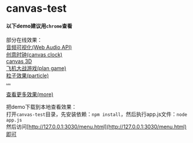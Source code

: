 # canvas-test

#### 以下demo建议用`chrome`查看<br>

部分在线效果：<br>
[音频可视化(Web Audio API)](http://whxaxes.github.io/canvas-test/src/Funny-demo/musicPlayer/index.html)<br>
[创意时钟(canvas clock)](http://whxaxes.github.io/canvas-test/src/Funny-demo/coolClock/index.html)<br>
[canvas 3D](http://whxaxes.github.io/canvas-test/src/3D-demo/3Dcubes_2.html)<br>
[飞机大战游戏(plan game)](http://whxaxes.github.io/canvas-test/src/Game-demo/planGame/index.html)<br>
[粒子效果(particle)](http://whxaxes.github.io/canvas-test/src/Particle-demo/orangutan/index.html)<br>
[...](http://whxaxes.github.io/canvas-test/menu.html)<br>

[查看更多效果(more)](http://whxaxes.github.io/canvas-test/menu.html)<br>

把demo下载到本地查看效果：<br>
打开`canvas-test`目录，先安装依赖：`npm install`，然后执行app.js文件：`node app.js`<br>
然后访问[http://127.0.0.1:3030/menu.html](http://127.0.0.1:3030/menu.html)即可
